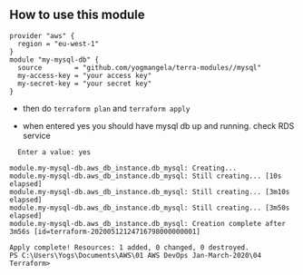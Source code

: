 **How to use this module**
-
```
provider "aws" {
  region = "eu-west-1"
}
module "my-mysql-db" {
  source        = "github.com/yogmangela/terra-modules//mysql"
  my-access-key = "your access key"
  my-secret-key = "your secret key"
}
```

- then do ``terraform plan`` and ``terraform apply``

- when entered yes you should have mysql db up and running. check RDS service

```
  Enter a value: yes

module.my-mysql-db.aws_db_instance.db_mysql: Creating...
module.my-mysql-db.aws_db_instance.db_mysql: Still creating... [10s elapsed]
module.my-mysql-db.aws_db_instance.db_mysql: Still creating... [3m10s elapsed]
module.my-mysql-db.aws_db_instance.db_mysql: Still creating... [3m50s elapsed]
module.my-mysql-db.aws_db_instance.db_mysql: Creation complete after 3m56s [id=terraform-20200512124716798000000001]

Apply complete! Resources: 1 added, 0 changed, 0 destroyed.
PS C:\Users\Yogs\Documents\AWS\01 AWS DevOps Jan-March-2020\04 Terraform>
```
